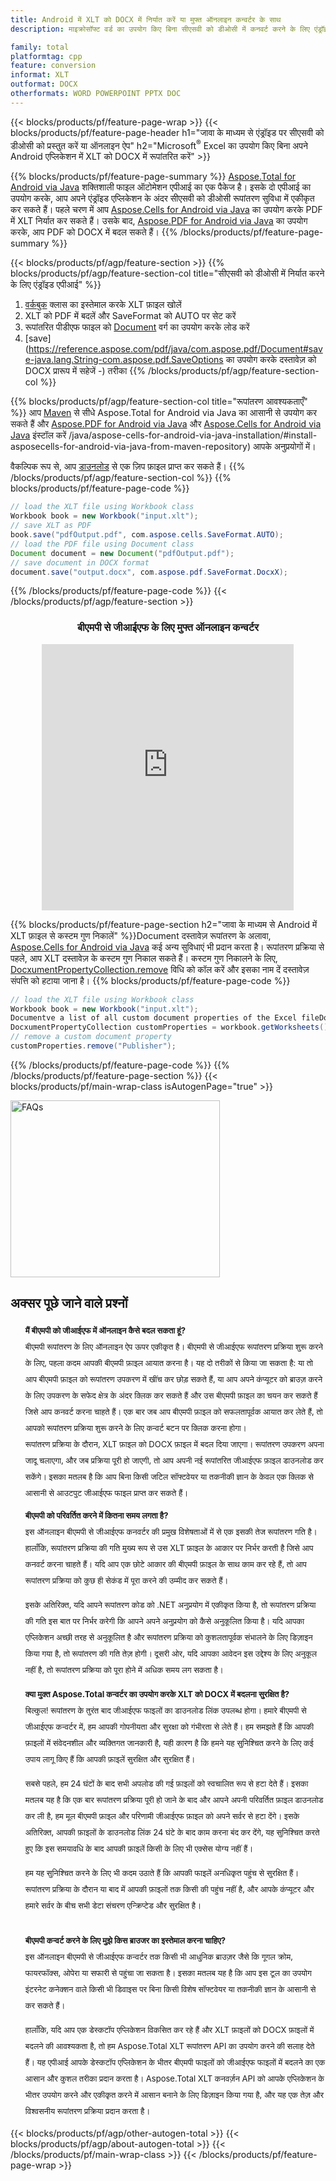 ```yaml
---
title: Android में XLT को DOCX में निर्यात करें या मुफ्त ऑनलाइन कन्वर्टर के साथ
description: माइक्रोसॉफ्ट वर्ड का उपयोग किए बिना सीएसवी को डीओसी में कनवर्ट करने के लिए एंड्रॉइड एपीआई या ऑनलाइन। कोड को एकीकृत करने से पहले मुफ्त बीएमपी से जीआईएफ ऑनलाइन परिवर्तक का त्वरित परीक्षण करें।

family: total
platformtag: cpp
feature: conversion
informat: XLT
outformat: DOCX
otherformats: WORD POWERPOINT PPTX DOC
---
```

{{< blocks/products/pf/feature-page-wrap >}}
{{< blocks/products/pf/feature-page-header h1="जावा के माध्यम से एंड्रॉइड पर सीएसवी को डीओसी को प्रस्तुत करें या ऑनलाइन ऐप" h2="Microsoft<sup>&reg;</sup> Excel का उपयोग किए बिना अपने Android एप्लिकेशन में XLT को DOCX में रूपांतरित करें" >}}

{{% blocks/products/pf/feature-page-summary %}}
[Aspose.Total for Android via Java](https://products.aspose.com/total/android-java/) शक्तिशाली फाइल ऑटोमेशन एपीआई का एक पैकेज है। इसके दो एपीआई का उपयोग करके, आप अपने एंड्रॉइड एप्लिकेशन के अंदर सीएसवी को डीओसी रूपांतरण सुविधा में एकीकृत कर सकते हैं। पहले चरण में आप [Aspose.Cells for Android via Java](https://products.aspose.com/cells/android-java/) का उपयोग करके PDF में XLT निर्यात कर सकते हैं। उसके बाद, [Aspose.PDF for Android via Java](https://products.aspose.com/pdf/android-java/) का उपयोग करके, आप PDF को DOCX में बदल सकते हैं। 
{{% /blocks/products/pf/feature-page-summary  %}}

{{< blocks/products/pf/agp/feature-section >}}
{{% blocks/products/pf/agp/feature-section-col title="सीएसवी को डीओसी में निर्यात करने के लिए एंड्रॉइड एपीआई" %}}
1. [वर्कबुक](https://reference.aspose.com/cells/java/com.aspose.cells/Workbook) क्लास का इस्तेमाल करके XLT फ़ाइल खोलें
2. XLT को PDF में बदलें और SaveFormat को AUTO पर सेट करें
3. रूपांतरित पीडीएफ फाइल को [Document](https://reference.aspose.com/pdf/java/com.aspose.pdf/Document) वर्ग का उपयोग करके लोड करें
4. [save](https://reference.aspose.com/pdf/java/com.aspose.pdf/Document#save-java.lang.String-com.aspose.pdf.SaveOptions का उपयोग करके दस्तावेज़ को DOCX प्रारूप में सहेजें -) तरीका
{{% /blocks/products/pf/agp/feature-section-col %}}

{{% blocks/products/pf/agp/feature-section-col title="रूपांतरण आवश्यकताएँ" %}}
आप [Maven](https://releases.aspose.com/total/java/) से सीधे Aspose.Total for Android via Java का आसानी से उपयोग कर सकते हैं और [Aspose.PDF for Android via Java](https://docs.aspose.com/pdf/androidjava/installation/) और [Aspose.Cells for Android via Java](https://docs.aspose.com/cells) इंस्टॉल करें /java/aspose-cells-for-android-via-java-installation/#install-asposecells-for-android-via-java-from-maven-repository) आपके अनुप्रयोगों में।

वैकल्पिक रूप से, आप [डाउनलोड](https://releases.aspose.com/total/androidjava) से एक ज़िप फ़ाइल प्राप्त कर सकते हैं।
{{% /blocks/products/pf/agp/feature-section-col %}}
{{% blocks/products/pf/feature-page-code %}}

```java
// load the XLT file using Workbook class
Workbook book = new Workbook("input.xlt");
// save XLT as PDF
book.save("pdfOutput.pdf", com.aspose.cells.SaveFormat.AUTO);
// load the PDF file using Document class
Document document = new Document("pdfOutput.pdf");
// save document in DOCX format
document.save("output.docx", com.aspose.pdf.SaveFormat.DocxX);    
```


{{% /blocks/products/pf/feature-page-code %}}
{{< /blocks/products/pf/agp/feature-section >}}

<div class="container-fluid agp-content bg-white aboutfile box-1 vh100 section nopbtm">
<div class=container>
<div class=row>
<div class="demobox tc col-md-12 padding-0" align="center">

<h3>बीएमपी से जीआईएफ के लिए मुफ्त ऑनलाइन कन्वर्टर</h3>

<iframe style="border: none; height: 426px;" scrolling="no" src="https://total-conversion-app-65z5r2lp.qa.k8s.dynabic.com/?to=docx&from=xlt" id="child-iframe" width="80%"></iframe>

</div></div>
</div></div>

{{% blocks/products/pf/feature-page-section  h2="जावा के माध्यम से Android में XLT फ़ाइल से कस्टम गुण निकालें" %}}Document
दस्तावेज़ रूपांतरण के अलावा, [Aspose.Cells for Android via Java](https://products.aspose.com/cells/android-java/) कई अन्य सुविधाएं भी प्रदान करता है। रूपांतरण प्रक्रिया से पहले, आप XLT दस्तावेज़ के कस्टम गुण निकाल सकते हैं। कस्टम गुण निकालने के लिए, [DocxumentPropertyCollection.remove](https://reference.aspose.com/cells/java/com.aspose.cells/documentpropertycollection#remove(java.lang.String)) विधि को कॉल करें और इसका नाम दें दस्तावेज़ संपत्ति को हटाया जाना है।
{{% blocks/products/pf/feature-page-code %}}

```java
// load the XLT file using Workbook class
Workbook book = new Workbook("input.xlt");
Documentve a list of all custom document properties of the Excel fileDocument
DocxumentPropertyCollection customProperties = workbook.getWorksheets().getCustomDocxumentProperties();
// remove a custom document property
customProperties.remove("Publisher"); 
```

{{% /blocks/products/pf/feature-page-code  %}}
{{% /blocks/products/pf/feature-page-section %}}
{{< blocks/products/pf/main-wrap-class isAutogenPage="true" >}}
<style>.howtolist li{margin-right: 0!important;line-height: 26px;position: relative;margin-bottom: 10px;font-size: 13px;list-style-type: none;}</style>
<div class="col-md-12 tl bg-gray-dark howtolist section">
  <a class="anchor" name="faqpage"></a>
  <div class="container tl dflex" itemscope="" itemtype="https://schema.org/FAQPage">
      <div class="col-md-4 howtosectiongfx">
          <img class="social-panel-hide-on-mobile" src="https://www.groupdocs.cloud/templates/brand/images/groupdocs/conversion/groupdocs_conversion-brand.png" alt="FAQs" width="335" height="283">
      </div>
      <div class="howtosection col-md-8">
          <div>
              <h2>अक्सर पूछे जाने वाले प्रश्नों</h2>
              <ul>
                  <li itemscope="" itemprop="mainEntity" itemtype="https://schema.org/Question">
                      <div>
                          <span itemprop="name"><b>मैं बीएमपी को जीआईएफ में ऑनलाइन कैसे बदल सकता हूं?</b></span>
                      </div>
                      <div itemscope="" itemprop="acceptedAnswer" itemtype="https://schema.org/Answer">
                          <span itemprop="text">बीएमपी रूपांतरण के लिए ऑनलाइन ऐप ऊपर एकीकृत है। बीएमपी से जीआईएफ रूपांतरण प्रक्रिया शुरू करने के लिए, पहला कदम आपकी बीएमपी फ़ाइल आयात करना है। यह दो तरीकों से किया जा सकता है: या तो आप बीएमपी फ़ाइल को रूपांतरण उपकरण में खींच कर छोड़ सकते हैं, या आप अपने कंप्यूटर को ब्राउज़ करने के लिए उपकरण के सफेद क्षेत्र के अंदर क्लिक कर सकते हैं और उस बीएमपी फ़ाइल का चयन कर सकते हैं जिसे आप कनवर्ट करना चाहते हैं। एक बार जब आप बीएमपी फ़ाइल को सफलतापूर्वक आयात कर लेते हैं, तो आपको रूपांतरण प्रक्रिया शुरू करने के लिए कन्वर्ट बटन पर क्लिक करना होगा। <br />
रूपांतरण प्रक्रिया के दौरान, XLT फ़ाइल को DOCX फ़ाइल में बदल दिया जाएगा। रूपांतरण उपकरण अपना जादू चलाएगा, और जब प्रक्रिया पूरी हो जाएगी, तो आप अपनी नई रूपांतरित जीआईएफ फ़ाइल डाउनलोड कर सकेंगे। इसका मतलब है कि आप बिना किसी जटिल सॉफ्टवेयर या तकनीकी ज्ञान के केवल एक क्लिक से आसानी से आउटपुट जीआईएफ फाइल प्राप्त कर सकते हैं।</span>
                      </div>
                  </li>
                  <li itemscope="" itemprop="mainEntity" itemtype="https://schema.org/Question">
                      <div>
                          <span itemprop="name"><b>बीएमपी को परिवर्तित करने में कितना समय लगता है?</b></span>
                      </div>
                      <div itemscope="" itemprop="acceptedAnswer" itemtype="https://schema.org/Answer">
                          <span itemprop="text">इस ऑनलाइन बीएमपी से जीआईएफ कनवर्टर की प्रमुख विशेषताओं में से एक इसकी तेज रूपांतरण गति है। हालाँकि, रूपांतरण प्रक्रिया की गति मुख्य रूप से उस XLT फ़ाइल के आकार पर निर्भर करती है जिसे आप कनवर्ट करना चाहते हैं। यदि आप एक छोटे आकार की बीएमपी फ़ाइल के साथ काम कर रहे हैं, तो आप रूपांतरण प्रक्रिया को कुछ ही सेकंड में पूरा करने की उम्मीद कर सकते हैं।<br />

इसके अतिरिक्त, यदि आपने रूपांतरण कोड को .NET अनुप्रयोग में एकीकृत किया है, तो रूपांतरण प्रक्रिया की गति इस बात पर निर्भर करेगी कि आपने अपने अनुप्रयोग को कैसे अनुकूलित किया है। यदि आपका एप्लिकेशन अच्छी तरह से अनुकूलित है और रूपांतरण प्रक्रिया को कुशलतापूर्वक संभालने के लिए डिज़ाइन किया गया है, तो रूपांतरण की गति तेज़ होगी। दूसरी ओर, यदि आपका आवेदन इस उद्देश्य के लिए अनुकूल नहीं है, तो रूपांतरण प्रक्रिया को पूरा होने में अधिक समय लग सकता है।</span>
                      </div>
                  </li>
                  <li itemscope="" itemprop="mainEntity" itemtype="https://schema.org/Question">
                      <div>
                          <span itemprop="name"><b>क्या मुक्त Aspose.Total कन्वर्टर का उपयोग करके XLT को DOCX में बदलना सुरक्षित है?</b></span>
                      </div>
                      <div itemscope="" itemprop="acceptedAnswer" itemtype="https://schema.org/Answer">
                          <span itemprop="text">बिल्कुल! रूपांतरण के तुरंत बाद जीआईएफ फाइलों का डाउनलोड लिंक उपलब्ध होगा। हमारे बीएमपी से जीआईएफ कन्वर्टर में, हम आपकी गोपनीयता और सुरक्षा को गंभीरता से लेते हैं। हम समझते हैं कि आपकी फ़ाइलों में संवेदनशील और व्यक्तिगत जानकारी है, यही कारण है कि हमने यह सुनिश्चित करने के लिए कई उपाय लागू किए हैं कि आपकी फ़ाइलें सुरक्षित और सुरक्षित हैं।<br />

सबसे पहले, हम 24 घंटों के बाद सभी अपलोड की गई फ़ाइलों को स्वचालित रूप से हटा देते हैं। इसका मतलब यह है कि एक बार रूपांतरण प्रक्रिया पूरी हो जाने के बाद और आपने अपनी परिवर्तित फ़ाइल डाउनलोड कर ली है, हम मूल बीएमपी फ़ाइल और परिणामी जीआईएफ फ़ाइल को अपने सर्वर से हटा देंगे। इसके अतिरिक्त, आपकी फ़ाइलों के डाउनलोड लिंक 24 घंटे के बाद काम करना बंद कर देंगे, यह सुनिश्चित करते हुए कि इस समयावधि के बाद आपकी फ़ाइलें किसी के लिए भी एक्सेस योग्य नहीं हैं।<br />

हम यह सुनिश्चित करने के लिए भी कदम उठाते हैं कि आपकी फाइलें अनधिकृत पहुंच से सुरक्षित हैं। रूपांतरण प्रक्रिया के दौरान या बाद में आपकी फ़ाइलों तक किसी की पहुंच नहीं है, और आपके कंप्यूटर और हमारे सर्वर के बीच सभी डेटा संचरण एन्क्रिप्टेड और सुरक्षित है।</span>
                      </div>
                  </li>                 
                  <li itemscope="" itemprop="mainEntity" itemtype="https://schema.org/Question">
                      <div>
                          <span itemprop="name"><b>बीएमपी कन्वर्ट करने के लिए मुझे किस ब्राउजर का इस्तेमाल करना चाहिए?</b></span>
                      </div>
                      <div itemscope="" itemprop="acceptedAnswer" itemtype="https://schema.org/Answer">
                          <span itemprop="text">इस ऑनलाइन बीएमपी से जीआईएफ कन्वर्टर तक किसी भी आधुनिक ब्राउज़र जैसे कि गूगल क्रोम, फायरफॉक्स, ओपेरा या सफारी से पहुंचा जा सकता है। इसका मतलब यह है कि आप इस टूल का उपयोग इंटरनेट कनेक्शन वाले किसी भी डिवाइस पर बिना किसी विशेष सॉफ्टवेयर या तकनीकी ज्ञान के आसानी से कर सकते हैं।<br />

हालाँकि, यदि आप एक डेस्कटॉप एप्लिकेशन विकसित कर रहे हैं और XLT फ़ाइलों को DOCX फ़ाइलों में बदलने की आवश्यकता है, तो हम Aspose.Total XLT रूपांतरण API का उपयोग करने की सलाह देते हैं। यह एपीआई आपके डेस्कटॉप एप्लिकेशन के भीतर बीएमपी फाइलों को जीआईएफ फाइलों में बदलने का एक आसान और कुशल तरीका प्रदान करता है। Aspose.Total XLT कनवर्ज़न API को आपके एप्लिकेशन के भीतर उपयोग करने और एकीकृत करने में आसान बनाने के लिए डिज़ाइन किया गया है, और यह एक तेज़ और विश्वसनीय रूपांतरण प्रक्रिया प्रदान करता है।</span>
                      </div>
                  </li>
              </ul>
          </div>
      </div>
  </div>
{{< blocks/products/pf/agp/other-autogen-total >}}
{{< blocks/products/pf/agp/about-autogen-total >}}
{{< /blocks/products/pf/main-wrap-class >}}
{{< /blocks/products/pf/feature-page-wrap >}}